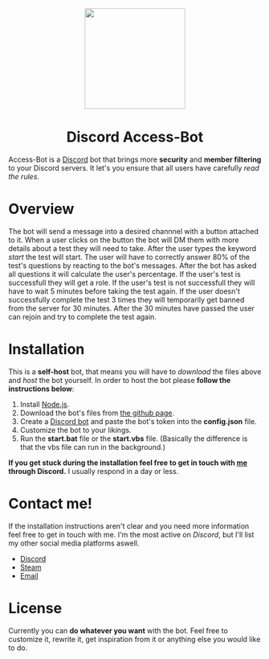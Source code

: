 <div align="center">
  
  <img src="https://i.imgur.com/5fjov9a.png" width="200" height="200">
  <h1>Discord Access-Bot</h1>
  
</div>

<p>Access-Bot is a <a href="https://discord.com">Discord</a> bot that brings more <b>security</b> and <b>member filtering</b> to your Discord servers. It let's you ensure that all users have carefully <i>read the rules</i>.</p>

# Overview
<p>The bot will send a message into a desired channnel with a button attached to it. When a user clicks on the button the bot will DM them with more details about a test they will need to take. After the user types the keyword <i>start</i> the test will start. The user will have to correctly answer 80% of the test's questions by reacting to the bot's messages. After the bot has asked all questions it will calculate the user's percentage. If the user's test is successfull they will get a role. If the user's test is not successfull they will have to wait 5 minutes before taking the test again. If the user doesn't successfully complete the test 3 times they will temporarily get banned from the server for 30 minutes. After the 30 minutes have passed the user can rejoin and try to complete the test again.</p>

# Installation
This is a **self-host** bot, that means you will have to *download* the files above and *host* the bot yourself. In order to host the bot please **follow the instructions below**:
<ol>
  <li>Install <a href="https://nodejs.org">Node.js</a>.</li>
  <li>Download the bot's files from <a href="https://github.com/Jake8655/Access-Bot">the github page</a>.</li>
  <li>Create a <a href="https://discord.com/developers">Discord bot</a> and paste the bot's token into the <b>config.json</b> file.</li>
  <li>Customize the bot to your likings.</li>
  <li>Run the <b>start.bat</b> file or the <b>start.vbs</b> file. (Basically the difference is that the vbs file can run in the background.)</li>
</ol>
<p><b>If you get stuck during the installation feel free to get in touch with <a href="https://discord.com/users/300963276223807488">me</a> through Discord.</b> I usually respond in a day or less.</p>

# Contact me!
If the installation instructions aren't clear and you need more information feel free to get in touch with me. I'm the most active on *Discord*, but I'll list my other social media platforms aswell.
<ul>
  <li><a href="https://discord.com/users/300963276223807488">Discord</a></li>
  <li><a href="https://steamcommunity.com/profiles/76561198259449147/">Steam</a></li>
  <li><a href="mailto:dominik8655@gmail.com">Email</a></li>
</ul>

# License
Currently you can **do whatever you want** with the bot. Feel free to customize it, rewrite it, get inspiration from it or anything else you would like to do.
